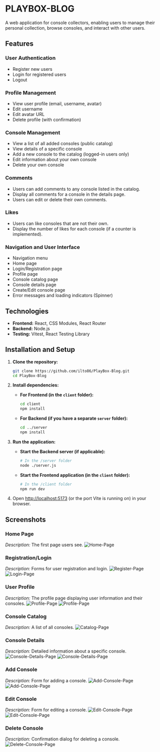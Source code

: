 # PLAYBOX-BLOG

A web application for console collectors, enabling users to manage their personal collection, browse consoles, and interact with other users.

## Features

### **User Authentication**
- Register new users
- Login for registered users
- Logout

### **Profile Management**
- View user profile (email, username, avatar)
- Edit username
- Edit avatar URL
- Delete profile (with confirmation)

### **Console Management**
- View a list of all added consoles (public catalog)
- View details of a specific console
- Add a new console to the catalog (logged-in users only)
- Edit information about your own console
- Delete your own console

### **Comments**
- Users can add comments to any console listed in the catalog.
- Display all comments for a console in the details page.
- Users can edit or delete their own comments.

### **Likes**
- Users can like consoles that are not their own.
- Display the number of likes for each console (if a counter is implemented).

### **Navigation and User Interface**
- Navigation menu
- Home page
- Login/Registration page
- Profile page
- Console catalog page
- Console details page
- Create/Edit console page
- Error messages and loading indicators (Spinner)

## Technologies

- **Frontend:** React, CSS Modules, React Router
- **Backend:** Node.js
- **Testing:** Vitest, React Testing Library

## Installation and Setup

1. **Clone the repository:**
    ```bash
    git clone https://github.com/ilto86/PlayBox-Blog.git
    cd PlayBox-Blog
    ```

2. **Install dependencies:**
    - **For Frontend (in the `client` folder):**
        ```bash
        cd client
        npm install
        ```
    - **For Backend (if you have a separate `server` folder):**
        ```bash
        cd ../server
        npm install
        ```

3. **Run the application:**
    - **Start the Backend server (if applicable):**
        ```bash
        # In the /server folder
        node ./server.js
        ```
    - **Start the Frontend application (in the `client` folder):**
        ```bash
        # In the /client folder
        npm run dev
        ```

4. Open [http://localhost:5173](http://localhost:5173) (or the port Vite is running on) in your browser.

## Screenshots

### **Home Page**
*Description:* The first page users see.
![Home-Page](./project-images/Home-Page.png)

### **Registration/Login**
*Description:* Forms for user registration and login.
![Register-Page](./project-images/Register-Page.png)
![Login-Page](./project-images/Login-Page.png)

### **User Profile**
*Description:* The profile page displaying user information and their consoles.
![Profile-Page](./project-images/Profile-Page-without-consoles.png)
![Profile-Page](./project-images/Profile-Page-with-consoles.png)

### **Console Catalog**
*Description:* A list of all consoles.
![Catalog-Page](./project-images/Catalog-Page.png)

### **Console Details**
*Description:* Detailed information about a specific console.
![Console-Details-Page](./project-images/Console-Details-Page-1.png)
![Console-Details-Page](./project-images/Console-Details-Page-2.png)

### **Add Console**
*Description:* Form for adding a console.
![Add-Console-Page](./project-images/Add-Console-Page-1.png)
![Add-Console-Page](./project-images/Add-Console-Page-2.png)

### **Edit Console**
*Description:* Form for editing a console.
![Edit-Console-Page](./project-images/Edit-Console-Page-1.png)
![Edit-Console-Page](./project-images/Edit-Console-Page-2.png)


### **Delete Console**
*Description:* Confirmation dialog for deleting a console.
![Delete-Console-Page](./project-images/Delete-Console-Page.png)
